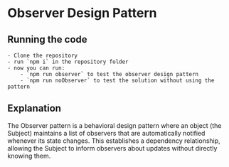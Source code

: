 # Observer Design Pattern

## Running the code
    - Clone the repository
    - run `npm i` in the repository folder
    - now you can run:
        - `npm run observer` to test the observer design pattern
        - `npm run noObserver` to test the solution without using the pattern

## Explanation

The Observer pattern is a behavioral design pattern where an object (the Subject)
maintains a list of observers that are automatically notified whenever its state changes.
This establishes a dependency relationship, allowing the Subject to inform observers
about updates without directly knowing them.
